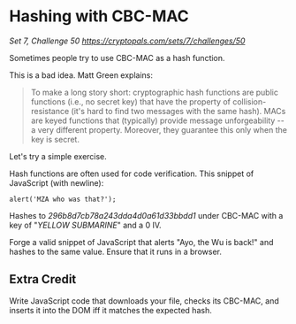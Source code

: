 # Hashing with CBC-MAC

_Set 7, Challenge 50_
_https://cryptopals.com/sets/7/challenges/50_

Sometimes people try to use CBC-MAC as a hash function.

This is a bad idea. Matt Green explains:

> To make a long story short: cryptographic hash functions are public functions (i.e., no secret key) that have the property of collision-resistance (it's hard to find two messages with the same hash). MACs are keyed functions that (typically) provide message unforgeability -- a very different property. Moreover, they guarantee this only when the key is secret.

Let's try a simple exercise.

Hash functions are often used for code verification. This snippet of JavaScript (with newline):

    alert('MZA who was that?');

Hashes to _296b8d7cb78a243dda4d0a61d33bbdd1_ under CBC-MAC with a key of "_YELLOW SUBMARINE_" and a 0 IV.

Forge a valid snippet of JavaScript that alerts "Ayo, the Wu is back!" and hashes to the same value. Ensure that it runs in a browser.

## Extra Credit

Write JavaScript code that downloads your file, checks its CBC-MAC, and inserts it into the DOM iff it matches the expected hash.
